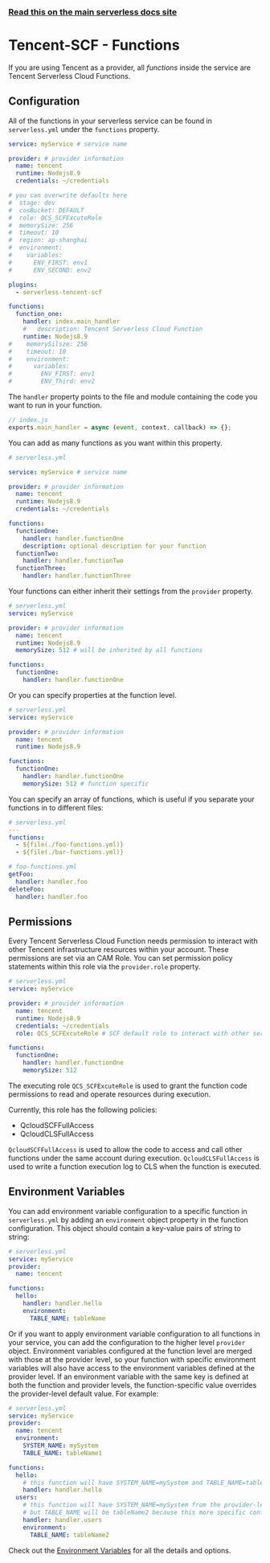 <!--
title: Tencent Cloud - Serverless Cloud Function (SCF) Guide - Functions | Serverless Framework
menuText: Functions
menuOrder: 5
description: How to configure Tencent Cloud's Serverless Cloud Functions in the Serverless Framework
layout: Doc
-->

<!-- DOCS-SITE-LINK:START automatically generated  -->

### [Read this on the main serverless docs site](https://www.serverless.com/framework/docs/providers/tencent/guide/functions/)

<!-- DOCS-SITE-LINK:END -->

# Tencent-SCF - Functions

If you are using Tencent as a provider, all _functions_ inside the service are Tencent Serverless Cloud Functions.

## Configuration

All of the functions in your serverless service can be found in `serverless.yml` under the `functions` property.

```yml
service: myService # service name

provider: # provider information
  name: tencent
  runtime: Nodejs8.9
  credentials: ~/credentials

# you can overwrite defaults here
#  stage: dev
#  cosBucket: DEFAULT
#  role: QCS_SCFExcuteRole
#  memorySize: 256
#  timeout: 10
#  region: ap-shanghai
#  environment:
#    variables:
#      ENV_FIRST: env1
#      ENV_SECOND: env2

plugins:
  - serverless-tencent-scf

functions:
  function_one:
    handler: index.main_handler
    #   description: Tencent Serverless Cloud Function
    runtime: Nodejs8.9
#    memorySilsze: 256
#    timeout: 10
#    environment:
#      variables:
#        ENV_FIRST: env1
#        ENV_Third: env2
```

The `handler` property points to the file and module containing the code you want to run in your function.

```javascript
// index.js
exports.main_handler = async (event, context, callback) => {};
```

You can add as many functions as you want within this property.

```yml
# serverless.yml

service: myService # service name

provider: # provider information
  name: tencent
  runtime: Nodejs8.9
  credentials: ~/credentials

functions:
  functionOne:
    handler: handler.functionOne
    description: optional description for your function
  functionTwo:
    handler: handler.functionTwo
  functionThree:
    handler: handler.functionThree
```

Your functions can either inherit their settings from the `provider` property.

```yml
# serverless.yml
service: myService

provider: # provider information
  name: tencent
  runtime: Nodejs8.9
  memorySize: 512 # will be inherited by all functions

functions:
  functionOne:
    handler: handler.functionOne
```

Or you can specify properties at the function level.

```yml
# serverless.yml
service: myService

provider: # provider information
  name: tencent
  runtime: Nodejs8.9

functions:
  functionOne:
    handler: handler.functionOne
    memorySize: 512 # function specific
```

You can specify an array of functions, which is useful if you separate your functions in to different files:

```yml
# serverless.yml
---
functions:
  - ${file(./foo-functions.yml)}
  - ${file(./bar-functions.yml)}
```

```yml
# foo-functions.yml
getFoo:
  handler: handler.foo
deleteFoo:
  handler: handler.foo
```

## Permissions

Every Tencent Serverless Cloud Function needs permission to interact with other Tencent infrastructure resources within your account. These permissions are set via an CAM Role. You can set permission policy statements within this role via the `provider.role` property.

```yml
# serverless.yml
service: myService

provider: # provider information
  name: tencent
  runtime: Nodejs8.9
  credentials: ~/credentials
  role: QCS_SCFExcuteRole # SCF default role to interact with other services.

functions:
  functionOne:
    handler: handler.functionOne
    memorySize: 512
```

The executing role `QCS_SCFExcuteRole` is used to grant the function code permissions to read and operate resources during execution.

Currently, this role has the following policies:

- QcloudSCFFullAccess
- QcloudCLSFullAccess

`QcloudSCFFullAccess` is used to allow the code to access and call other functions under the same account during execution.
`QcloudCLSFullAccess` is used to write a function execution log to CLS when the function is executed.

## Environment Variables

You can add environment variable configuration to a specific function in `serverless.yml` by adding an `environment` object property in the function configuration. This object should contain a key-value pairs of string to string:

```yml
# serverless.yml
service: myService
provider:
  name: tencent

functions:
  hello:
    handler: handler.hello
    environment:
      TABLE_NAME: tableName
```

Or if you want to apply environment variable configuration to all functions in your service, you can add the configuration to the higher level `provider` object. Environment variables configured at the function level are merged with those at the provider level, so your function with specific environment variables will also have access to the environment variables defined at the provider level. If an environment variable with the same key is defined at both the function and provider levels, the function-specific value overrides the provider-level default value. For example:

```yml
# serverless.yml
service: myService
provider:
  name: tencent
  environment:
    SYSTEM_NAME: mySystem
    TABLE_NAME: tableName1

functions:
  hello:
    # this function will have SYSTEM_NAME=mySystem and TABLE_NAME=tableName1 from the provider-level environment config above
    handler: handler.hello
  users:
    # this function will have SYSTEM_NAME=mySystem from the provider-level environment config above
    # but TABLE_NAME will be tableName2 because this more specific config will override the default above
    handler: handler.users
    environment:
      TABLE_NAME: tableName2
```

Check out the [Environment Variables](./variables.md) for all the details and options.
